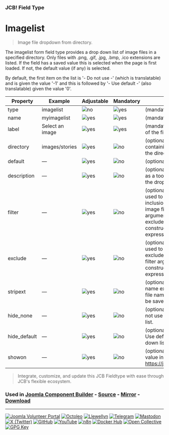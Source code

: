 ### JCB! Field Type
# Imagelist

> Image file dropdown from directory.

The imagelist form field type provides a drop down list of image files in a specified directory. Only files with .png, .gif, .jpg, .bmp, .ico extensions are listed. If the field has a saved value this is selected when the page is first loaded. If not, the default value (if any) is selected.

By default, the first item on the list is '- Do not use -' (which is translatable) and is given the value '-1' and this is followed by '- Use default -' (also translatable) given the value '0'.

| Property | Example | Adjustable | Mandatory | Description |
|----------|---------|------------|-----------|-------------|
| type | imagelist | ![no](https://img.shields.io/badge/no-blue?style=flat-square) | ![yes](https://img.shields.io/badge/yes-success?style=flat-square) | (mandatory) must be imagelist. |
| name | myimagelist | ![yes](https://img.shields.io/badge/yes-success?style=flat-square) | ![yes](https://img.shields.io/badge/yes-success?style=flat-square) | (mandatory) is the unique name of the field. |
| label | Select an image | ![yes](https://img.shields.io/badge/yes-success?style=flat-square) | ![yes](https://img.shields.io/badge/yes-success?style=flat-square) | (mandatory) (translatable) is the descriptive title of the field. |
| directory | images/stories | ![yes](https://img.shields.io/badge/yes-success?style=flat-square) | ![no](https://img.shields.io/badge/no-blue?style=flat-square) | (optional) is the filesystem path to the directory containing the image files to be listed. If omitted the directory given by JPATH_ROOT is assumed. |
| default | — | ![yes](https://img.shields.io/badge/yes-success?style=flat-square) | ![no](https://img.shields.io/badge/no-blue?style=flat-square) | (optional) is the default image file name. |
| description | — | ![yes](https://img.shields.io/badge/yes-success?style=flat-square) | ![no](https://img.shields.io/badge/no-blue?style=flat-square) | (optional) (translatable) is text that will be shown as a tooltip when the user moves the mouse over the drop-down box. |
| filter | — | ![yes](https://img.shields.io/badge/yes-success?style=flat-square) | ![no](https://img.shields.io/badge/no-blue?style=flat-square) | (optional) is a regular expression string which is used to filter the list of image files selected for inclusion in the drop-down list. If omitted, all image files in the directory are included. The filter argument expression is applied before the exclude argument expression. For information on constructing regular expressions see Regular expressions in parameter arguments. |
| exclude | — | ![yes](https://img.shields.io/badge/yes-success?style=flat-square) | ![no](https://img.shields.io/badge/no-blue?style=flat-square) | (optional) is a regular expression string which is used to exclude image files from the list. The exclude argument expression is applied after the filter argument expression. For information on constructing regular expressions see Regular expressions in parameter arguments. |
| stripext | — | ![yes](https://img.shields.io/badge/yes-success?style=flat-square) | ![no](https://img.shields.io/badge/no-blue?style=flat-square) | (optional) is a Boolean argument. If true then file name extensions will be stripped from the image file names listed. Also note that the file name will be saved without the extension too. |
| hide_none | — | ![yes](https://img.shields.io/badge/yes-success?style=flat-square) | ![no](https://img.shields.io/badge/no-blue?style=flat-square) | (optional) is a Boolean argument. If true, the '- Do not use -' item is omitted from the drop-down list. |
| hide_default | — | ![yes](https://img.shields.io/badge/yes-success?style=flat-square) | ![no](https://img.shields.io/badge/no-blue?style=flat-square) | (optional) is a Boolean argument. If true, the '- Use default -' item is omitted from the drop-down list. |
| showon | — | ![yes](https://img.shields.io/badge/yes-success?style=flat-square) | ![no](https://img.shields.io/badge/no-blue?style=flat-square) | (optional) show this field on the bases of the value in another field. https://joomla.stackexchange.com/a/17682/2166 |

> Integrate, customize, and update this JCB Fieldtype with ease through JCB's flexible ecosystem.

### Used in [Joomla Component Builder](https://www.joomlacomponentbuilder.com) - [Source](https://git.vdm.dev/joomla/Component-Builder) - [Mirror](https://github.com/vdm-io/Joomla-Component-Builder) - [Download](https://git.vdm.dev/joomla/pkg-component-builder/releases)

---
[![Joomla Volunteer Portal](https://img.shields.io/badge/-Joomla-gold?logo=joomla)](https://volunteers.joomla.org/joomlers/1396-llewellyn-van-der-merwe "Join Llewellyn on the Joomla Volunteer Portal: Shaping the Future Together!") [![Octoleo](https://img.shields.io/badge/-Octoleo-black?logo=linux)](https://git.vdm.dev/octoleo "--quiet") [![Llewellyn](https://img.shields.io/badge/-Llewellyn-ffffff?logo=gitea)](https://git.vdm.dev/Llewellyn "Collaborate and Innovate with Llewellyn on Git: Building a Better Code Future!") [![Telegram](https://img.shields.io/badge/-Telegram-blue?logo=telegram)](https://t.me/Joomla_component_builder "Join Llewellyn and the Community on Telegram: Building Joomla Components Together!") [![Mastodon](https://img.shields.io/badge/-Mastodon-9e9eec?logo=mastodon)](https://joomla.social/@llewellyn "Connect and Engage with Llewellyn on Joomla Social: Empowering Communities, One Post at a Time!") [![X (Twitter)](https://img.shields.io/badge/-X-black?logo=x)](https://x.com/llewellynvdm "Join the Conversation with Llewellyn on X: Where Ideas Take Flight!") [![GitHub](https://img.shields.io/badge/-GitHub-181717?logo=github)](https://github.com/Llewellynvdm "Build, Innovate, and Thrive with Llewellyn on GitHub: Turning Ideas into Impact!") [![YouTube](https://img.shields.io/badge/-YouTube-ff0000?logo=youtube)](https://www.youtube.com/@OctoYou "Explore, Learn, and Create with Llewellyn on YouTube: Your Gateway to Inspiration!") [![n8n](https://img.shields.io/badge/-n8n-black?logo=n8n)](https://n8n.io/creators/octoleo "Effortless Automation and Impactful Workflows with Llewellyn on n8n!") [![Docker Hub](https://img.shields.io/badge/-Docker-grey?logo=docker)](https://hub.docker.com/u/llewellyn "Llewellyn on Docker: Containerize Your Creativity!") [![Open Collective](https://img.shields.io/badge/-Donate-green?logo=opencollective)](https://opencollective.com/joomla-component-builder "Donate towards JCB: Help Llewellyn financially so he can continue developing this great tool!") [![GPG Key](https://img.shields.io/badge/-GPG-blue?logo=gnupg)](https://git.vdm.dev/Llewellyn/gpg "Unlock Trust and Security with Llewellyn's GPG Key: Your Gateway to Verified Connections!")